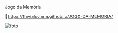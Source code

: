 Jogo da Memória

🔗https://flavialuciana.github.io/JOGO-DA-MEMORIA/


![foto](https://github.com/FlaviaLuciana/JOGO-DA-MEMORIA/assets/86089079/6d9655e2-e8c9-48ac-8ff1-f240b3383e13)
